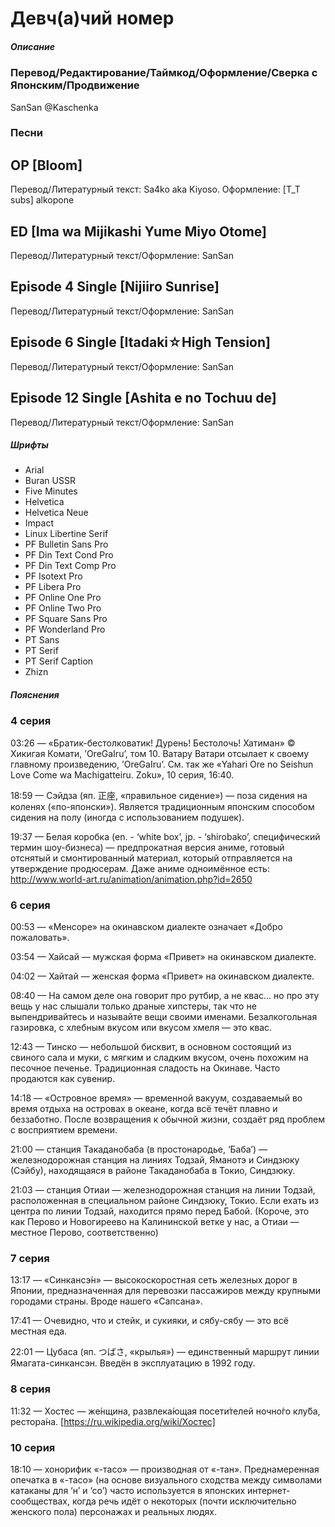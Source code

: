 # Девч(а)чий номер

##### Описание

### Перевод/Редактирование/Таймкод/Оформление/Сверка с Японским/Продвижение

SanSan @Kaschenka

### Песни

## OP [Bloom]

Перевод/Литературный текст: Sa4ko aka Kiyoso. Оформление:  [T_T subs] alkopone

## ED [Ima wa Mijikashi Yume Miyo Otome]

Перевод/Литературный текст/Оформление: SanSan

## Episode 4 Single [Nijiiro Sunrise]

Перевод/Литературный текст/Оформление: SanSan

## Episode 6 Single [Itadaki☆High Tension]

Перевод/Литературный текст/Оформление: SanSan

## Episode 12 Single [Ashita e no Tochuu de]

Перевод/Литературный текст/Оформление: SanSan

##### Шрифты

- Arial
- Buran USSR
- Five Minutes
- Helvetica
- Helvetica Neue
- Impact
- Linux Libertine Serif
- PF Bulletin Sans Pro
- PF Din Text Cond Pro
- PF Din Text Comp Pro
- PF Isotext Pro
- PF Libera Pro
- PF Online One Pro
- PF Online Two Pro
- PF Square Sans Pro
- PF Wonderland Pro
- PT Sans
- PT Serif 
- PT Serif Caption
- Zhizn

##### Пояснения

### 4 серия

03:26 — «Братик-бестолковатик! Дурень! Бестолочь! Хатиман» © Хикигая Комати, ’OreGaIru’, том 10. Ватару Ватари отсылает к своему главному произведению, ’OreGaIru’. См. так же «Yahari Ore no Seishun Love Come wa Machigatteiru. Zoku», 10 серия, 16:40. 

18:59 — Сэйдза (яп. 正座, «правильное сидение») — поза сидения на коленях («по-японски»). Является традиционным японским способом сидения на полу (иногда с использованием подушек).

19:37 — Белая коробка (en. - ‘white box’, jp. - ‘shirobako’, специфический термин шоу-бизнеса) — предпрокатная версия аниме, готовый отснятый и смонтированный материал, который отправляется на утверждение продюсерам. Даже аниме одноимённое есть: http://www.world-art.ru/animation/animation.php?id=2650

### 6 серия

00:53 — «Менсоре» на окинавском диалекте означает «Добро пожаловать».

03:54 — Хайсай — мужская форма «Привет» на окинавском диалекте.

04:02 — Хайтай — женская форма «Привет» на окинавском диалекте.

08:40 — На самом деле она говорит про рутбир, а не квас… но про эту вещь у нас слышали только драные хипстеры, так что не выпендривайтесь и называйте вещи своими именами. Безалкогольная газировка, с хлебным вкусом или вкусом хмеля — это квас.

12:43 — Тинско — небольшой бисквит, в основном состоящий из свиного сала и муки, с мягким и сладким вкусом, очень похожим на песочное печенье. Традиционная сладость на Окинаве. Часто продаются как сувенир.

14:18 —  «Островное время» — временной вакуум, создаваемый во время отдыха на островах в океане, когда всё течёт плавно и беззаботно. После возвращения к обычной жизни, создаёт ряд проблем с восприятием времени.

21:00 — станция Такаданобаба (в простонародье, ‘Баба’) — железнодорожная станция на линиях Тодзай, Яманотэ и Синдзюку (Сэйбу), находящаяся в районе Такаданобаба в Токио, Синдзюку.

21:03 — станция Отиаи — железнодорожная станция на линии Тодзай, расположенная в специальном районе Синдзюку, Токио. Если ехать из центра по линии Тодзай, находится прямо перед Бабой. (Короче, это как Перово и Новогиреево на Калининской ветке у нас, а Отиаи — местное Перово, соответственно)

### 7 серия

13:17 — «Синкансэ́н» — высокоскоростная сеть железных дорог в Японии, предназначенная для перевозки пассажиров между крупными городами страны. Вроде нашего «Сапсана».

17:41 — Очевидно, что и стейк, и сукияки, и сябу-сябу — это всё местная еда.

22:01 — Цубаса (яп. つばさ, «крылья») — единственный маршрут линии Ямагата-синкансэн. Введён в эксплуатацию в 1992 году.

### 8 серия

11:32 — Хостес — же́нщина, развлека́ющая посети́телей ночно́го клу́ба, рестора́на. [https://ru.wikipedia.org/wiki/Хостес]

### 10 серия

18:10 — хонорифик «-тасо» — производная от «-тан». Преднамеренная опечатка в «-тасо» (на основе визуального сходства между символами катаканы для ‘н’ и ‘со’) часто используется в японских интернет-сообществах, когда речь идёт о некоторых (почти исключительно женского пола) персонажах и реальных людях.